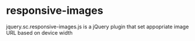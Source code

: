 # responsive-images
jquery.sc.responsive-images.js is a jQuery plugin that set appopriate image URL based on device width
